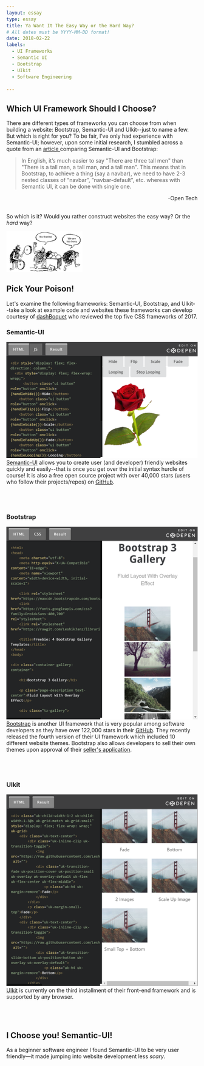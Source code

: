 ```yaml
---
layout: essay
type: essay
title: Ya Want It The Easy Way or the Hard Way?
# All dates must be YYYY-MM-DD format!
date: 2018-02-22
labels:
  - UI Frameworks
  - Semantic UI
  - Bootstrap
  - UIkit
  - Software Engineering

---
```

## Which UI Framework Should I Choose?
There are different types of frameworks you can choose from when building a website: Bootstrap, Semantic-UI and UIkit--just to name a few. But which is right for you? To be fair, I’ve only had experience with Semantic-UI; however, upon some initial research, I stumbled across a quote from an <a href="http://opntec.org/choosing-semantic-ui-over-bootstrap-for-the-open-event-front-end/">article </a> comparing Semantic-UI and Bootstrap: 

>In English, it’s much easier to say "There are three tall men" than "There is a tall man, a tall man, and a tall man". This means that in Bootstrap, to achieve a thing (say a navbar), we need to have 2-3 nested classes of “navbar”, ”navbar-default”, etc. whereas with Semantic UI, it can be done with single one.  
<div style="text-align:right">-Open Tech</div><br/>

So which is it? Would you rather construct websites the easy way? Or the *hard* way?  

<img class="ui centered image" src="../images/caveman-too-busy.jpg" style="max-width: 200px;"/>

## Pick Your Poison!  
Let's examine the following frameworks: Semantic-UI, Bootstrap, and UIkit--take a look at example code and websites these frameworks can develop courtesy of <a href="https://dashbouquet.com/blog/web-development/top-5-most-popular-css-frameworks-that-you-should-pay-attention-to-in-2017#contacts">dashBoquet</a> who reviewed the top five CSS frameworks of 2017.

### Semantic-UI  

<img class="ui large left floated rounded image" max-height="200" max-width="200" src="/images/SemanticUI.PNG"><a href="https://semantic-ui.com/">Semantic-UI</a> allows you to create user (and developer) friendly websites quickly and easily--that is once you get over the initial syntax hurdle of course! It is also a free open source project with over 40,000 stars (users who follow their projects/repos) on <a href="http://opntec.org/choosing-semantic-ui-over-bootstrap-for-the-open-event-front-end/">GitHub</a>.<br/><br/><br/><br/>

### Bootstrap  

<img class="ui large right floated rounded image" max-height="300" max-width="350" src="/images/BootStrap.PNG"><a href="https://themes.getbootstrap.com/">Bootstrap</a> is another UI framework that is very popular among software developers as they have over 122,000 stars in their <a href="https://github.com/twbs/bootstrap">GitHub</a>. They recently released the fourth version of their UI framework which included 10 different website themes. Bootstrap also allows developers to sell their own themes upon approval of their <a href="https://themes.zendesk.com/hc/en-us/articles/360000517772">seller's application</a>. <br/><br/><br/><br/>

### UIkit  

<img class="ui large left floated rounded image" max-height="300" max-width="350" src="/images/UIkit.PNG"><a href="https://getuikit.com/">UIkit</a> is currently on the third installment of their front-end framework and is supported by any browser. <br/><br/><br/><br/>

## I Choose you! Semantic-UI!  
As a beginner software engineer I found Semantic-UI to be very user friendly—it made jumping into website development less *scary*.





